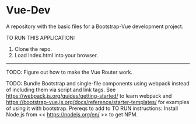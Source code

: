 # Vue-Dev
A repository with the basic files for a Bootstrap-Vue development project.

TO RUN THIS APPLICATION:
1. Clone the repo.
2. Load index.html into your browser.

-------------------------------------------

TODO: Figure out how to make the Vue Router work.

TODO: Bundle Bootstrap and single-file components using webpack instead of
including them via script and link tags. See https://webpack.js.org/guides/getting-started/
to learn webpack and https://bootstrap-vue.js.org/docs/reference/starter-templates/
for examples of using it with bootstrap.
  Prereqs to add to TO RUN instructions:
  Install Node.js from << https://nodejs.org/en/ >> to get NPM.
